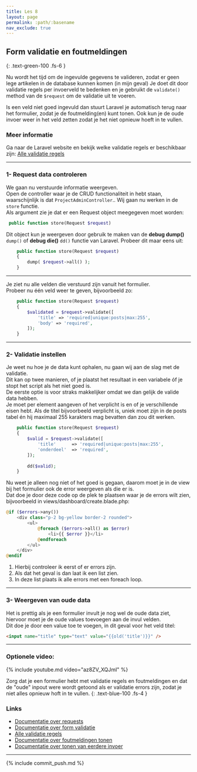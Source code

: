 ```yaml
---
title: Les 8
layout: page
permalink: :path/:basename
nav_exclude: true
---
```


## Form validatie en foutmeldingen
{: .text-green-100 .fs-6 }

Nu wordt het tijd om de ingevulde gegevens te valideren, zodat er geen lege artikelen in de database kunnen komen (in mijn geval)
Je doet dit door validatie regels per invoerveld te bedenken en je gebruikt de `validate()` method van de `$request` om de validatie uit te voeren.

Is een veld niet goed ingevuld dan stuurt Laravel je automatisch terug naar het formulier, zodat je de foutmelding(en) kunt tonen. Ook kun je de oude invoer weer in het veld zetten zodat je het niet opnieuw hoeft in te vullen.

### Meer informatie
Ga naar de Laravel website en bekijk welke validatie regels er beschikbaar zijn: [Alle validatie regels](https://laravel.com/docs/10.x/validation#available-validation-rules)


---
### 1- Request data controleren
We gaan nu verstuurde informatie weergeven.   
Open de controller waar je de CRUD functionaliteit in hebt staan, waarschijnlijk is dat `ProjectAdminController`.. 
Wij gaan nu werken in de `store` functie.  
Als argument zie je dat er een Request object meegegeven moet worden: 
```php
 public function store(Request $request)
 ```
Dit object kun je weergeven door gebruik te maken van de **debug dump()** `dump()` of **debug die()** `dd()` functie van Laravel.
Probeer dit maar eens uit:
```php
    public function store(Request $request)
    {
        dump( $request->all() );
    }
 ```
---
Je ziet nu alle velden die verstuurd zijn vanuit het formulier.  
Probeer nu één veld weer te geven, bijvoorbeeld zo:
```php
    public function store(Request $request)
    {
        $validated = $request->validate([
            'title' => 'required|unique:posts|max:255',
            'body' => 'required',
        ]);
    }
 ```

---
### 2- Validatie instellen
Je weet nu hoe je de data kunt ophalen, nu gaan wij aan de slag met de validatie.  
Dit kan op twee manieren, of je plaatst het resultaat in een variabele óf je stopt het script als het niet goed is.  
De eerste optie is voor straks makkelijker omdat we dan gelijk de valide data hebben.  
Je moet per element aangeven of het verplicht is en of je verschillende eisen hebt. 
Als de titel bijvoorbeeld verplicht is, uniek moet zijn in de posts tabel én hij maximaal 255 karakters mag bevatten dan zou dit werken.   
```php
    public function store(Request $request)
    {
        $valid = $request->validate([
            'title'      => 'required|unique:posts|max:255',
            'onderdeel'  => 'required',
        ]);
        
        dd($valid);
    }
 ```
Nu weet je alleen nog niet of het goed is gegaan, daarom moet je in de view bij het formulier ook de error weergeven als die er is.  
Dat doe je door deze code op de plek te plaatsen waar je de errors wilt zien, bijvoorbeeld in views/dashboard/create.blade.php:
```php
@if ($errors->any())
    <div class="p-2 bg-yellow border-2 rounded">
        <ul>
            @foreach ($errors->all() as $error)
                <li>{{ $error }}</li>
            @endforeach
        </ul>
    </div>
@endif
```
1. Hierbij controleer ik eerst of er errors zijn.
2. Als dat het geval is dan laat ik een list zien.
3. In deze list plaats ik alle errors met een foreach loop.


---
### 3- Weergeven van oude data
Het is prettig als je een formulier invult je nog wel de oude data ziet, hiervoor moet je de oude values toevoegen aan de invul velden.  
Dit doe je door een value toe te voegen, in dit geval voor het veld titel:
```html
<input name="title" type="text" value="{{old('title')}}" />
```

---

### Optionele video:

{% include youtube.md video="az8ZV_XQJmI" %}

Zorg dat je een formulier hebt met validatie regels en foutmeldingen en dat de "oude" inpout were wordt getoond als er validatie errors zijn, zodat je niet alles opnieuw hoft in te vullen.
{: .text-blue-100 .fs-4 }

### Links
- [Documentatie over requests](https://laravel.com/docs/10.x/requests)
- [Documentatie over form validatie](https://laravel.com/docs/10.x/validation)
- [Alle validatie regels](https://laravel.com/docs/10.x/validation#available-validation-rules)
- [Documentatie over foutmeldingen tonen ](https://laravel.com/docs/10.x/validation#quick-displaying-the-validation-errors)
- [Documentatie over tonen van eerdere invoer](https://laravel.com/docs/10.x/requests#old-input)

---

{% include commit_push.md %}


